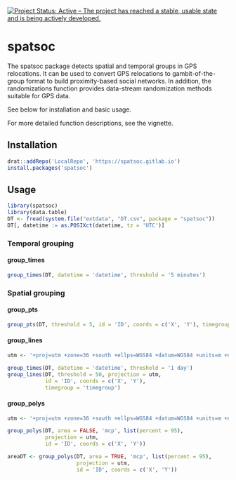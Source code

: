 
[![Project Status: Active – The project has reached a stable, usable
state and is being actively
developed.](http://www.repostatus.org/badges/latest/active.svg)](http://www.repostatus.org/#active)

# spatsoc

The spatsoc package detects spatial and temporal groups in GPS
relocations. It can be used to convert GPS relocations to
gambit-of-the-group format to build proximity-based social networks. In
addition, the randomizations function provides data-stream randomization
methods suitable for GPS data.

See below for installation and basic usage.

For more detailed function descriptions, see the vignette.

## Installation

<!-- geos sudo apt debian, arch, mac, windows-->

``` r
drat::addRepo('LocalRepo', 'https://spatsoc.gitlab.io')
install.packages('spatsoc')
```

## Usage

``` r
library(spatsoc)
library(data.table)
DT <- fread(system.file("extdata", "DT.csv", package = "spatsoc"))
DT[, datetime := as.POSIXct(datetime, tz = 'UTC')]
```

### Temporal grouping

#### group\_times

``` r
group_times(DT, datetime = 'datetime', threshold = '5 minutes')
```

### Spatial grouping

#### group\_pts

``` r
group_pts(DT, threshold = 5, id = 'ID', coords = c('X', 'Y'), timegroup = 'timegroup')
```

#### group\_lines

``` r
utm <- '+proj=utm +zone=36 +south +ellps=WGS84 +datum=WGS84 +units=m +no_defs'

group_times(DT, datetime = 'datetime', threshold = '1 day')
group_lines(DT, threshold = 50, projection = utm,
            id = 'ID', coords = c('X', 'Y'),
            timegroup = 'timegroup')
```

#### group\_polys

``` r
utm <- '+proj=utm +zone=36 +south +ellps=WGS84 +datum=WGS84 +units=m +no_defs'

group_polys(DT, area = FALSE, 'mcp', list(percent = 95),
            projection = utm,
            id = 'ID', coords = c('X', 'Y'))

areaDT <- group_polys(DT, area = TRUE, 'mcp', list(percent = 95),
                      projection = utm,
                      id = 'ID', coords = c('X', 'Y'))
```
